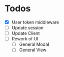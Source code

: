 # Todos
- [X] User token middleware
- [ ] Update session
- [ ] Update Client
- [ ] Rework of UI
  - [ ] General Modal
  - [ ] General View
